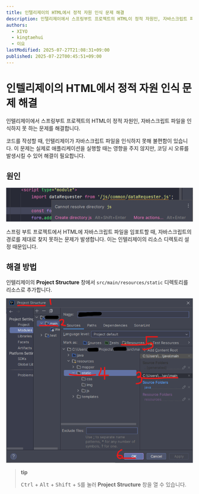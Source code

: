 ```yaml
---
title: 인텔리제이의 HTML에서 정적 자원 인식 문제 해결
description: 인텔리제이에서 스프링부트 프로젝트의 HTML이 정적 자원인, 자바스크립트 파일을 인식하지 못 하는 문제를 해결합니다.
authors:
  - XIYO
  - kingtaehui
  - 이요
lastModified: 2025-07-27T21:08:31+09:00
published: 2025-07-22T00:45:51+09:00
---
```

# 인텔리제이의 HTML에서 정적 자원 인식 문제 해결

인텔리제이에서 스프링부트 프로젝트의 HTML이 정적 자원인, 자바스크립트 파일을 인식하지 못 하는 문제를 해결합니다.

코드를 작성할 때,
인텔리제이가 자바스크립트 파일을 인식하지 못해 불편함이 있습니다.
이 문제는 실제로 애플리케이션을 실행할 때는 영향을 주지 않지만,
코딩 시 오류를 발생시킬 수 있어 해결이 필요합니다.

## 원인

![인텔리제이에서 정적 리소스 인식 실패](./assets/2024-01-16-13-38-33.png)

스프링 부트 프로젝트에서 HTML에 자바스크립트 파일을 임포트할 때,
자바스크립트의 경로를 제대로 찾지 못하는 문제가 발생합니다.
이는 인텔리제이의 리소스 디렉토리 설정 때문입니다.

## 해결 방법

인텔리제이의 **Project Structure** 창에서 `src/main/resources/static` 디렉토리를 리소스로 추가합니다.

![리소스 경로를 등록하는 방법](./assets/2024-01-16-13-38-45.png)

> **tip**
>
> <kbd>Ctrl</kbd> + <kbd>Alt</kbd> + <kbd>Shift</kbd> + <kbd>S</kbd>를 눌러 **Project Structure** 창을 열 수 있습니다.
